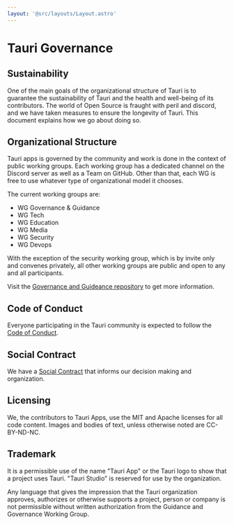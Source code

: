 ```yaml
---
layout: '@src/layouts/Layout.astro'
---
```


# Tauri Governance

## Sustainability

One of the main goals of the organizational structure of Tauri is to guarantee the sustainability of Tauri and the health and well-being of its contributors. The world of Open Source is fraught with peril and discord, and we have taken measures to ensure the longevity of Tauri. This document explains how we go about doing so.

## Organizational Structure

Tauri apps is governed by the community and work is done in the context of public working groups. Each working group has a dedicated channel on the Discord server as well as a Team on GitHub. Other than that, each WG is free to use whatever type of organizational model it chooses.

The current working groups are:

- WG Governance & Guidance
- WG Tech
- WG Education
- WG Media
- WG Security
- WG Devops

With the exception of the security working group, which is by invite only and convenes privately, all other working groups are public and open to any and all participants.

Visit the [Governance and Guideance repository](https://github.com/tauri-apps/governance-and-guidance) to get more information.

## Code of Conduct

Everyone participating in the Tauri community is expected to follow the [Code of Conduct](https://github.com/tauri-apps/governance-and-guidance/blob/main/CODE_OF_CONDUCT.md).

## Social Contract

We have a [Social Contract](https://github.com/tauri-apps/governance-and-guidance/blob/main/SOCIAL_CONTRACT.md) that informs our decision making and organization.

## Licensing

We, the contributors to Tauri Apps, use the MIT and Apache licenses for all code content. Images and bodies of text, unless otherwise noted are CC-BY-ND-NC.

## Trademark

It is a permissible use of the name "Tauri App" or the Tauri logo to show that a project uses Tauri. "Tauri Studio" is reserved for use by the organization.

Any language that gives the impression that the Tauri organization approves, authorizes or otherwise supports a project, person or company is not permissible without written authorization from the Guidance and Governance Working Group.

